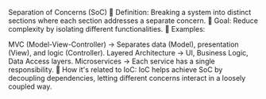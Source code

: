 Separation of Concerns (SoC)
🔹 Definition: Breaking a system into distinct sections where each section addresses a separate concern.
🔹 Goal: Reduce complexity by isolating different functionalities.
🔹 Examples:

MVC (Model-View-Controller) → Separates data (Model), presentation (View), and logic (Controller).
Layered Architecture → UI, Business Logic, Data Access layers.
Microservices → Each service has a single responsibility.
📌 How it's related to IoC:
IoC helps achieve SoC by decoupling dependencies, letting different concerns interact in a loosely coupled way.